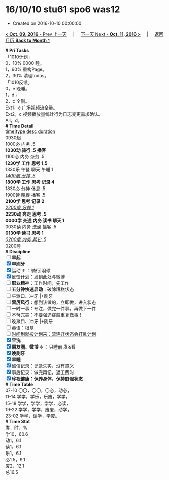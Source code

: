 # 16/10/10 stu61 spo6 was12

- Created on 2016-10-10 00:00:00

[**< Oct. 09, 2016** - Prev 上一天](_archived/lifelogs/2016/10/d09.md) &nbsp; &nbsp; | &nbsp; &nbsp; [下一天 Next - **Oct. 11, 2016 >**](_archived/lifelogs/2016/10/d11.md) &nbsp; &nbsp; |  &nbsp; &nbsp; [返回月历 **Back to Month ^**](_archived/lifelogs/2016/10/index.md)
<br/><div><div><b># Pri Tasks</b></div><div>「1010计划」</div><div>0，10% 0000 睡。</div><div>1，60% 重构Page。</div><div>2，30% 清理todos。</div></div><div>「1010反馈」</div><div>0，e 晚睡。</div><div>1，d 。</div><div><div>2，c 全删。</div><div>Ext1，c 广场视频流全量。</div></div><div>Ext2，c 视频播放量统计行为日志变更需求确认。</div><div>All，d。</div><div><div><b># Time Detail</b></div><div><u>time|type desc duration</u></div><div>0930起</div><div>1000必 内务 .5</div><div><b>1030动 骑行 .5</b> <b>播客</b></div><div>1100必 内务 杂务 .5</div><div><b>1230学 工作 思考 1.5</b></div><div>1330乐 午餐 聊天 午睡 1</div><div><u><i>1400废 分神 .5</i></u></div><div><b>1800学 工作 思考 记录 4</b></div><div>1830必 分神 休息 .5</div><div>1900读 晚餐 播客 .5</div><div><b>2100学 思考 记录 2</b></div><div><u><i>2200废 分神 1</i></u></div><div><b>2230动 奔走 思考 .5</b></div><div><b>0000学 交通 内务 读书 聊天 1</b></div><div>0030读 内务 洗澡 播客 .5</div><div><b>0130学 读书 思考 1</b></div><div><u><i>0200废 内务 其它 .5</i></u></div><div>0200睡</div><div><b># Discipline</b></div><div><b><input type="checkbox"/></b><b>早起</b></div><div><input checked="true" type="checkbox"/><b>早刷牙</b></div><div><input checked="true" type="checkbox"/>运动 ↑ ：骑行|羽球</div><div><input checked="true" type="checkbox"/>反馈计划：发到此处与微博</div><div><input type="checkbox"/><b>职业精神</b>：工作时间，先工作</div><div><input type="checkbox"/><b>五分钟快速启动</b>：破除糟糕状态</div><div><input type="checkbox"/>午漱口、冲牙 |+刷牙</div><div><input type="checkbox"/><b>雷厉风行</b>：想到该做的，立即做，进入状态</div><div><input type="checkbox"/>一时一事：专注，做完一件事，再做下一件</div><div><input type="checkbox"/>不苛完美：不要强迫症般重复做事！</div><div><input type="checkbox"/>晚漱口、冲牙 |+刷牙</div><div><input type="checkbox"/>英语：根基</div><div><u><input type="checkbox"/></u><u>时间到就按计划来；流连好状态会打乱计划</u></div><div><input checked="true" type="checkbox"/><b>早洗</b></div><div><b><input checked="true" type="checkbox"/></b><b>朋友圈、微博</b> ↓ ：只睡前 发&amp;看</div><div><b><input checked="true" type="checkbox"/></b><b>晚刷牙</b></div><div><input checked="true" type="checkbox"/><b>早睡</b></div><div><input checked="true" type="checkbox"/>诚信记录：记录失实，没有意义</div><div><input checked="true" type="checkbox"/>事后记录：做完再记，返工费时</div><div><b><input checked="true" type="checkbox"/></b><b>珍视健康：保养身体，保持舒服状态</b></div><div><b># Time Table</b></div><div>07-10 〇〇，〇〇，〇必，动必，</div><div>11-14 学学，学乐，乐废，学学，</div><div>15-18 学学，学学，学学，必读，</div><div>19-22 学学，学学，废废，动学，</div><div>23-02 学学，读学，学废。</div><div><b># Time Stat</b></div><div>类，时，%</div><div>学10，60.6</div><div>动1，6.1</div><div>读1，6.1</div><div>乐1，6.1</div><div>必1.5，9.1</div><div>废2，12.1</div><div>总16.5</div>
